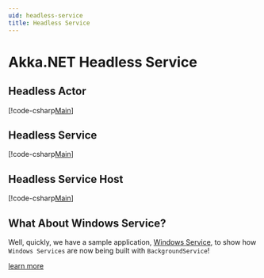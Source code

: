 ```yaml
---
uid: headless-service
title: Headless Service
---
```

# Akka.NET Headless Service

## Headless Actor

[!code-csharp[Main](../../../src/examples/HeadlessService/AkkaHeadlesssService/HeadlessActor.cs?name=headless-actor)]

## Headless Service

[!code-csharp[Main](../../../src/examples/HeadlessService/AkkaHeadlesssService/AkkaService.cs?name=headless-akka-service)]

## Headless Service Host

[!code-csharp[Main](../../../src/examples/HeadlessService/AkkaHeadlesssService/Program.cs?name=headless-service-program)]

## What About Windows Service?

Well, quickly, we have a sample application, [Windows Service](../deployment/windows-service.html), to show how `Windows Services` are now being built with `BackgroundService`!

[learn more](https://docs.microsoft.com/en-us/dotnet/core/extensions/windows-service)